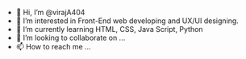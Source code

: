- 👋 Hi, I’m @virajA404
- 👀 I’m interested in Front-End web developing and UX/UI designing. 
- 🌱 I’m currently learning HTML, CSS, Java Script, Python
- 💞️ I’m looking to collaborate on ...
- 📫 How to reach me ...

<!---
virajA404/virajA404 is a ✨ special ✨ repository because its `README.md` (this file) appears on your GitHub profile.
You can click the Preview link to take a look at your changes.
--->
